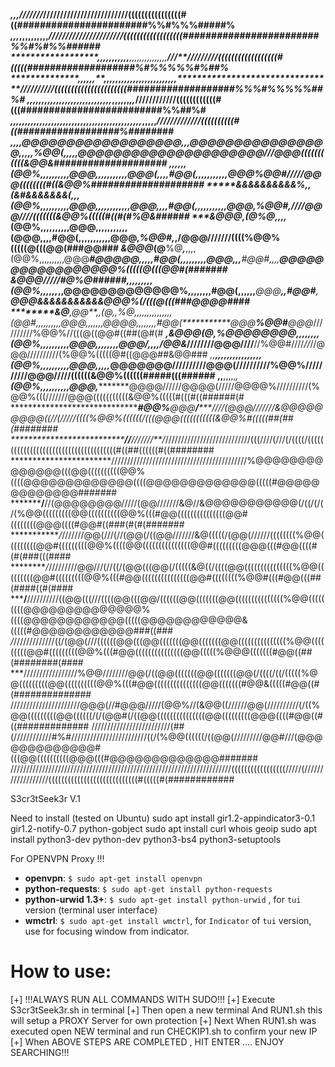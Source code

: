 
***************************,********,************,******************//////****/*/////////////////////////((((((((((((((((#((#######################%%#%%%#####%
***************************,********,,*,,********,,,,,,,,*************************//////////////////////((((((((((((((((((########################%%#%#%%######
***********************,*****,,,,****,,,,,*,***,,,,,,,,,,,,,,,*************************/***//**/////////((((((((((((((((((#(((((###################%#%%%%%#%##%
********************,******,,*,,*,**,,,,,*,,*,,,,,,,,,,,,,,,,,,********************************//////////((((((((((((((((((((((###################%%%#%%%%%##%#
******************,***,***,,,,*******,**,,,,,,,,,,,,,,,,,,,,,***,*,**,,**,**,,*****,,***************////////////((((((((((((#(((#########################%%##%#
*******************,,,,,,,***,,,,,,***,,*,,,,,,,,,,,,,,,,,****,,,,,,,,*,,,,,*,,,,,************************/////////////((((((((((#((##################%########
******************************,,*,,*@@@@@@@@@@@@@@@@@@,,,@@@@@@@@@@@@@@@@*,,,,,%@@(,*,*****,,,@@@***@@@@@@@@@@@@@@@@@@///@@@(((((((((((&@@&####################
***************************,*,*,********,,,(@@%,,,,,,,,,,@@@,,,,,,,,,,,@@@(,,,,#@@(,,,,,,,,,,,@@@**********%@@#*****/////@@@((((((((#((&@@%####################
*****&&&&&&&&&*&%*,*,*(&**#&&&&&&&(*****,,,(@@%,,,,,,,,,,@@@,,,,,,,,,,,,@@@,,,,#@@(,,,,,,,,,,,@@@,*********%@@#*,****////@@@////(((((((&@@%(((((#((#(#%@&######
********&@*****@@****,(@**%@**********,,,,*(@@%,,,,,,,,,,@@@,,,,,,,,,,,(@@@,,,,#@@(,,,,,,,,,,,@@@,*********%@@#,*,******/@@@///////((((%@@%(((((@(((@@(###@@###
********&@*****@@*****(@**%@*****,*****,,,,(@@%,,,,,,,,,,@@@********#@@@@@,,,,,#@@(,,,,,,,,*,*@@@**,,,*****#@@#,,,,******@@@@@@@@@@@@@@@@@%(((((@(((@@#(#######
********&@*****@@/////#@**%@######,,,,,,,,,(@@%,,,,,,**,,@@@@@@@@@@@@@%,,,,,,,,#@@(,,,,,,*****@@@******,,**#@@#**,*******@@@&&&&&&&&&&&@@@%(/(((@(((###@@@@####
********&@****,@@**,*,(@,,%@,,,,,,,,,,,,,,,(@@#,,,,,,,,,,@@@,,,,,,,@@@@,,,,,,,,#@@(***********@@@**********%@@#**********@@@*//////////%@@%//(((@((@@#((##(@#(#
*******,&@*****@@*****(@,*%@@@@@@@@,,,,,,,,(@@%,,,,,,,,,,@@@,,,,,,,,*@@@/,,,,**/@@&***////////@@@////****//%@@#////*//*//@@@//////////(%@@%(((((@#((@@@##&@@###
*,,*********************,*,,,**,,,,,,,,,,,,(@@%,,,,,,,,,,@@@,,,,,*****@@@@******@@@//////////@@@(//////////%@@%//////////@@@/////((((((&@@%((((((#####(((######
**,******************,**********,,,,,*,****(@@%,,,,,,,,,,@@@,**********@@@@//////@@@@(/////@@@@%//////////(%@@%(((///////@@@(((((((((((&@@%(((((#(((#((######(#
*******************************************#@@%**********@@@**/*****////(@@@///////&@@@@@@@@@((//(/////((((%@@%((((((/(((@@@(((((((((((&@@%#(((((##(##(########
********************************//******//*/*//*//**/*///////////////////////////(((////(///(/((((/((((((((((((((((((((((((((((((((((((((#((##((((((#((########
***********************///////////////////////////////////////////%@@@@@@@@@@@@@@(((@@((((((((((@@%((((@@@@@@@@@@@@@((((@@@@@@@@@@@@@(((((#@@@@@@@@@@@@@#######
*************/******//(@@@@@@@@/////(@@///////&@//&@@@@@@@@@@@(/((/(/(/(%@@(((((((((@@((((((((((@@%(((#@@(((((((((((((((@@#((((((((@@@((((#@@#((###(#(#(#######
************/*///////@@(///(//(@@(/((@@///////&@(((((/(@@(//////((((((((%@@(((((((((@@#(((((((((@@%((((@@(((((((((((((((@@#(((((((((@@@(((#@@((((#(#(###(((####
*********/*/////////@@///(//((/(@@(((@@(/(((((&@((/((((@@(((((((((((((((%@@(((((((((@@#(((((((((@@%(((#@@(((((((((((((((@@#((((((((%@@#(((#@@(((##(####((#(####
*****/**//////////((@@(((///((((@@(((@@/((((((@@(((((((@@(((((((((((((((%@@(((((((((@@@@@@@@@@@@@@%((((@@@@@@@@@@@@(((((@@@@@@@@@@@@&(((((#@@@@@@@@@@@@###((###
*/*/////////////((/(@@(///((((((@@(((@@(((((((@@(((((((@@(((((((((((((((%@@(((((((((@@#(((((((((@@%(((#@@(((((((((((((((@@(((((%@@@(((((((#@@((##(########(####
***/////////////////%@@////////@@(/((@@(((((((@@(((((((@@(/((((/((/(((((%@@(((((((((@@((((((((((@@%(((#@@(((((((((((((((@@(((((((#@@&(((((#@@((#(##############
//////////////////////@@@(//#@@@/////(@@%//(&@@((//////@@(//////////(/((%@@(((((((((@@((((((/(/(@@#(/((@@(((((((((((((((@@(((((((((@@@((((#@@((#((#############
/////////////////////////(##(////////////#%#////////////////////////((/(%@@((((((/((@@(/////////@@#///(@@@@@@@@@@@@@#(((@@((((((((((@@@(((#@@@@@@@@@@@@@#######
//////////////////////////////////////////////////////////////////////(((((((((((((((((/////(//////////////////((((((((((((((((((((((((((((#(((((#(############


S3cr3tSeek3r V.1

Need to install (tested on Ubuntu)
sudo apt install gir1.2-appindicator3-0.1 gir1.2-notify-0.7 python-gobject
sudo apt install curl whois geoip
sudo apt install python3-dev  python-dev python3-bs4 python3-setuptools

For OPENVPN Proxy !!!

* **openvpn**: ```$ sudo apt-get install openvpn```
* **python-requests**: ```$ sudo apt-get install python-requests```
* **python-urwid 1.3+**: ```$ sudo apt-get install python-urwid``` , for `tui` version (terminal user interface)
* **wmctrl**: ```$ sudo apt-get install wmctrl```, for `Indicator` of `tui` version, use for focusing window from indicator.

# How to use:
[+] !!!ALWAYS RUN ALL COMMANDS WITH SUDO!!!
[+] Execute S3cr3tSeek3r.sh in terminal 
[+] Then open a new terminal And RUN1.sh this will setup a PROXY Server for own protection
[+] Next When RUN1.sh was executed open NEW terminal and run CHECKIP1.sh to confirm your new IP
[+] When ABOVE STEPS ARE COMPLETED , HIT ENTER .... ENJOY SEARCHING!!!
